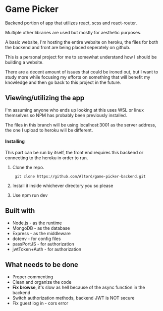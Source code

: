 # Game Picker 

Backend portion of app that utilizes react, scss and react-router. 

Multiple other libraries are used but mostly for aesthetic purposes.


A basic website, I'm hosting the entire website on heroku, the files for both the backend and front are being placed seperately on github.

This is a personal project for me to somewhat understand how I should be building a website.

There are a decent amount of issues that could be ironed out, but I want to study more while focusing my efforts on something that will benefit my knowledge and then go back to this project in the future.


## Viewing/utilizing the app


I'm assuming anyone who ends up looking at this uses WSL or linux themselves so NPM has probably been previously installed.

The files in this branch will be using localhost:3001 as the server address, the one I upload to heroku will be different.

#### Installing

This part can be run by itself, the front end requires this backend or connecting to the heroku in order to run.

1. Clone the repo.

        git clone https://github.com/Altord/game-picker-backend.git
2. Install it inside whichever directory you so please
3. Use npm run dev

## Built with 
* Node.js - as the runtime
* MongoDB - as the database
* Express - as the middleware
* dotenv - for config files
* passPortJS - for authorization
* jwtToken+Auth - for authorization
## What needs to be done
* Proper commenting
* Clean and organize the code
* **Fix browse**, it's slow as hell because of the async function in the backend
* Switch authorization methods, backend JWT is NOT secure
* Fix guest log in - cors error
